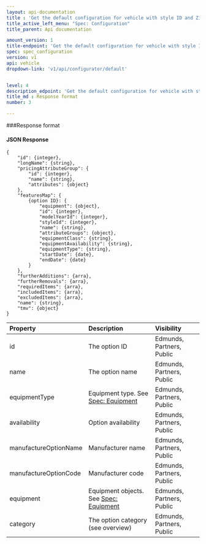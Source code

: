 ```yaml
---
layout: api-documentation
title : 'Get the default configuration for vehicle with style ID and Zip Code'
title_active_left_menu: "Spec: Configuration"
title_parent: Api documentation

amount_version: 1
title-endpoint: 'Get the default configuration for vehicle with style ID and Zip Code'
spec: spec_configuration
version: v1
api: vehicle
dropdown-link: 'v1/api/configurator/default'


level: 4
description_edpoint: 'Get the default configuration for vehicle with style ID and Zip Code'
title_md : Response format
number: 3

---
```


###Response format

#### JSON Response

	{
	    "id": {integer},
	    "longName": {string},
	    "pricingAttributeGroup": {
	        "id": {integer},
	        "name": {string},
	        "attributes": {object}
	    },
	    "featuresMap": {
	        {option ID}: {
	            "equipment": {object},
	            "id": {integer},
	            "modelYearId": {integer},
	            "styleId": {integer},
	            "name": {string},
	            "attributeGroups": {object},
	            "equipmentClass": {string},
	            "equipmentAvailability": {string},
	            "equipmentType": {string},
	            "startDate": {date},
	            "endDate": {date}
	        }
	    },
	    "furtherAdditions": {arra},
	    "furtherRemovals": {arra},
	    "requiredItems": {arra},
	    "includedItems": {arra},
	    "excludedItems": {arra},
	    "name": {string},
	    "tmv": {object}
	}


| Property      				| Description                         					| Visibility                |
|:------------------------------|:------------------------------------------------------|:------------------------- |
| id		    				| The option ID											| Edmunds, Partners, Public |
| name		    				| The option name										| Edmunds, Partners, Public |
| equipmentType 				| Equipment type. See [Spec: Equipment](/api-documentation/vehicle/spec_equipment/v2/)	| Edmunds, Partners, Public |
| availability  				| Option availability									| Edmunds, Partners, Public |
| manufactureOptionName		    | Manufacturer name										| Edmunds, Partners, Public |
| manufactureOptionCode			| Manufacturer code										| Edmunds, Partners, Public |
| equipment	    				| Equipment objects. See [Spec: Equipment](/api-documentation/vehicle/spec_equipment/v2/) | Edmunds, Partners, Public |
| category	    				| The option category (see overview)					| Edmunds, Partners, Public |

